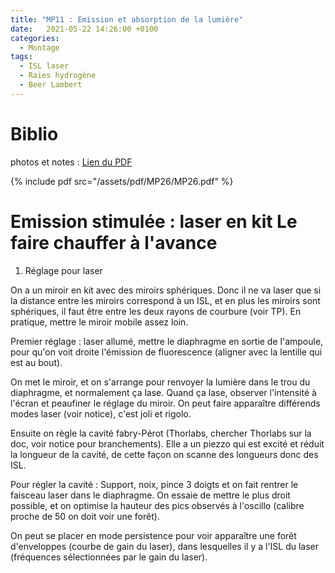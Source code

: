 ```yaml
---
title: "MP11 : Emission et absorption de la lumière"
date:   2021-05-22 14:26:00 +0100
categories:
  - Montage
tags:
  - ISL laser
  - Raies hydrogène
  - Beer Lambert
---
```

# Biblio


photos et notes : [Lien du PDF](/assets/pdf/MP26/MP26.pdf)

{% include pdf src="/assets/pdf/MP26/MP26.pdf" %}

# Emission stimulée : laser en kit Le faire chauffer à l'avance
1) Réglage pour laser

On a un miroir en kit avec des miroirs sphériques. Donc il ne va laser que si la distance entre les miroirs correspond à un ISL, et en plus les miroirs sont sphériques, il faut être entre les deux rayons de courbure (voir TP). En pratique, mettre le miroir mobile assez loin.

Premier réglage : laser allumé, mettre le diaphragme en sortie de l'ampoule, pour qu'on voit droite l'émission de fluorescence (aligner avec la lentille qui est au bout).

On met le miroir, et on s'arrange pour renvoyer la lumière dans le trou du diaphragme, et normalement ça lase. Quand ça lase, observer l'intensité à l'écran et peaufiner le réglage du miroir. On peut faire apparaître différends modes laser (voir notice), c'est joli et rigolo.

Ensuite on règle la cavité fabry-Pérot (Thorlabs, chercher Thorlabs sur la doc, voir notice pour branchements). Elle a un piezzo qui est excité et réduit la longueur de la cavité, de cette façon on scanne des longueurs donc des ISL.

Pour régler la cavité : Support, noix, pince 3 doigts et on fait rentrer le faisceau laser dans le diaphragme. On essaie de mettre le plus droit possible, et on optimise la hauteur des pics observés à l'oscillo (calibre proche de 50 on doit voir une forêt).  

On peut se placer en mode persistence pour voir apparaître une forêt d'enveloppes (courbe de gain du laser), dans lesquelles il y a l'ISL du laser (fréquences sélectionnées par le gain du laser). 
